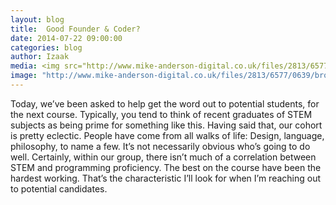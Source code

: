 ```yaml
---
layout: blog
title:  Good Founder & Coder?
date: 2014-07-22 09:00:00
categories: blog
author: Izaak
media: <img src="http://www.mike-anderson-digital.co.uk/files/2813/6577/0639/broken-computer.jpg">
image: "http://www.mike-anderson-digital.co.uk/files/2813/6577/0639/broken-computer.jpg"
---
```




Today, we’ve been asked to help get the word out to potential students, for the next course. Typically, you tend to think of recent graduates of STEM subjects as being prime for something like this. Having said that, our cohort is pretty eclectic. People have come from all walks of life: Design, language, philosophy, to name a few. It’s not necessarily obvious who’s going to do well. Certainly, within our group, there isn’t much of a correlation between STEM and programming proficiency. The best on the course have been the hardest working. That’s the characteristic I’ll look for when I’m reaching out to  potential candidates.